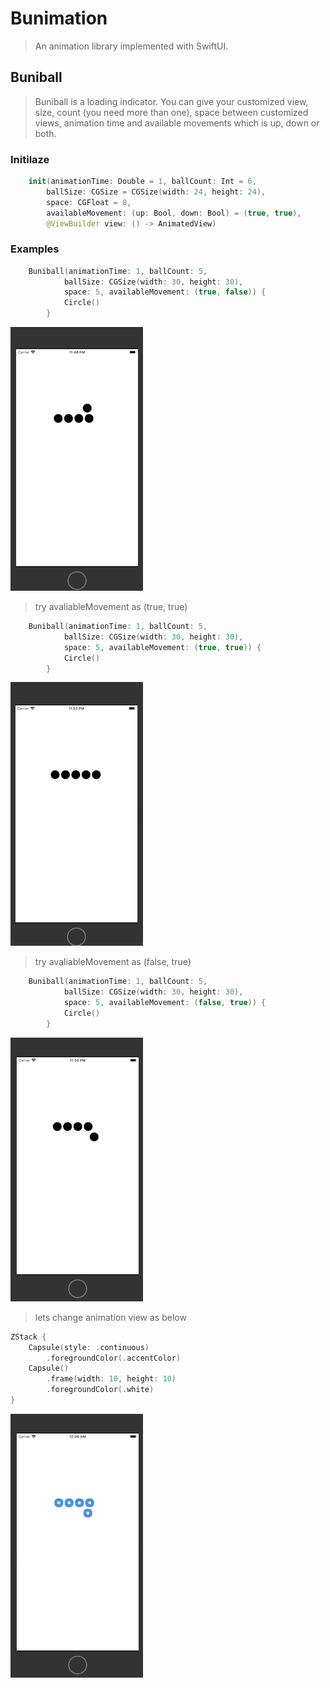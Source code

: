 # Bunimation

> An animation library implemented with SwiftUI. 

## Buniball

> Buniball is a loading indicator. You can give your customized view, size, count (you need more than one), space between customized views, animation time and available movements which is up, down or both. 

### Initilaze

```swift
    init(animationTime: Double = 1, ballCount: Int = 6,
        ballSize: CGSize = CGSize(width: 24, height: 24),
        space: CGFloat = 8, 
        availableMovement: (up: Bool, down: Bool) = (true, true), 
        @ViewBuilder view: () -> AnimatedView)
```
### Examples

```swift
    Buniball(animationTime: 1, ballCount: 5, 
            ballSize: CGSize(width: 30, height: 30), 
            space: 5, availableMovement: (true, false)) {
            Circle()
        }
```
![](Resources/buniball-1.gif)

> try avaliableMovement as (true, true)
```swift
    Buniball(animationTime: 1, ballCount: 5, 
            ballSize: CGSize(width: 30, height: 30), 
            space: 5, availableMovement: (true, true)) {
            Circle()
        }
```

![](Resources/buniball-2.gif)

> try avaliableMovement as (false, true)
```swift
    Buniball(animationTime: 1, ballCount: 5, 
            ballSize: CGSize(width: 30, height: 30), 
            space: 5, availableMovement: (false, true)) {
            Circle()
        }
```

![](Resources/buniball-3.gif)

> lets change animation view as below

```swift
ZStack {
    Capsule(style: .continuous)
        .foregroundColor(.accentColor)
    Capsule()
        .frame(width: 10, height: 10)
        .foregroundColor(.white)
}
```

![](Resources/buniball-4.gif)
